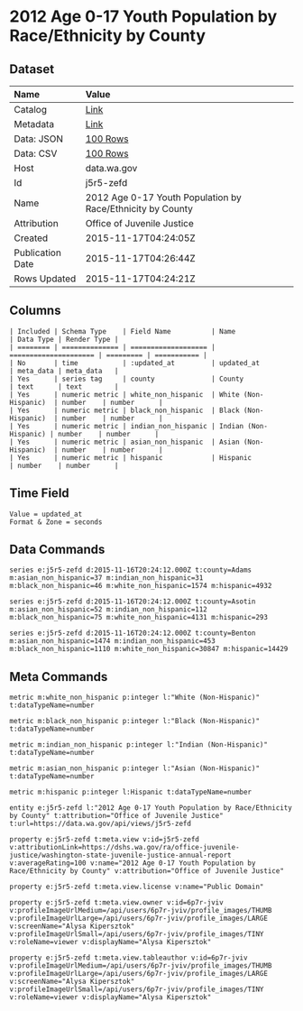# 2012 Age 0-17 Youth Population by Race/Ethnicity by County

## Dataset

| Name | Value |
| :--- | :---- |
| Catalog | [Link](https://catalog.data.gov/dataset/2012-age-0-17-youth-population-by-race-ethnicity-by-county) |
| Metadata | [Link](https://data.wa.gov/api/views/j5r5-zefd) |
| Data: JSON | [100 Rows](https://data.wa.gov/api/views/j5r5-zefd/rows.json?max_rows=100) |
| Data: CSV | [100 Rows](https://data.wa.gov/api/views/j5r5-zefd/rows.csv?max_rows=100) |
| Host | data.wa.gov |
| Id | j5r5-zefd |
| Name | 2012 Age 0-17 Youth Population by Race/Ethnicity by County |
| Attribution | Office of Juvenile Justice |
| Created | 2015-11-17T04:24:05Z |
| Publication Date | 2015-11-17T04:26:44Z |
| Rows Updated | 2015-11-17T04:24:21Z |

## Columns

```ls
| Included | Schema Type    | Field Name          | Name                  | Data Type | Render Type |
| ======== | ============== | =================== | ===================== | ========= | =========== |
| No       | time           | :updated_at         | updated_at            | meta_data | meta_data   |
| Yes      | series tag     | county              | County                | text      | text        |
| Yes      | numeric metric | white_non_hispanic  | White (Non-Hispanic)  | number    | number      |
| Yes      | numeric metric | black_non_hispanic  | Black (Non-Hispanic)  | number    | number      |
| Yes      | numeric metric | indian_non_hispanic | Indian (Non-Hispanic) | number    | number      |
| Yes      | numeric metric | asian_non_hispanic  | Asian (Non-Hispanic)  | number    | number      |
| Yes      | numeric metric | hispanic            | Hispanic              | number    | number      |
```

## Time Field

```ls
Value = updated_at
Format & Zone = seconds
```

## Data Commands

```ls
series e:j5r5-zefd d:2015-11-16T20:24:12.000Z t:county=Adams m:asian_non_hispanic=37 m:indian_non_hispanic=31 m:black_non_hispanic=46 m:white_non_hispanic=1574 m:hispanic=4932

series e:j5r5-zefd d:2015-11-16T20:24:12.000Z t:county=Asotin m:asian_non_hispanic=52 m:indian_non_hispanic=112 m:black_non_hispanic=75 m:white_non_hispanic=4131 m:hispanic=293

series e:j5r5-zefd d:2015-11-16T20:24:12.000Z t:county=Benton m:asian_non_hispanic=1474 m:indian_non_hispanic=453 m:black_non_hispanic=1110 m:white_non_hispanic=30847 m:hispanic=14429
```

## Meta Commands

```ls
metric m:white_non_hispanic p:integer l:"White (Non-Hispanic)" t:dataTypeName=number

metric m:black_non_hispanic p:integer l:"Black (Non-Hispanic)" t:dataTypeName=number

metric m:indian_non_hispanic p:integer l:"Indian (Non-Hispanic)" t:dataTypeName=number

metric m:asian_non_hispanic p:integer l:"Asian (Non-Hispanic)" t:dataTypeName=number

metric m:hispanic p:integer l:Hispanic t:dataTypeName=number

entity e:j5r5-zefd l:"2012 Age 0-17 Youth Population by Race/Ethnicity by County" t:attribution="Office of Juvenile Justice" t:url=https://data.wa.gov/api/views/j5r5-zefd

property e:j5r5-zefd t:meta.view v:id=j5r5-zefd v:attributionLink=https://dshs.wa.gov/ra/office-juvenile-justice/washington-state-juvenile-justice-annual-report v:averageRating=100 v:name="2012 Age 0-17 Youth Population by Race/Ethnicity by County" v:attribution="Office of Juvenile Justice"

property e:j5r5-zefd t:meta.view.license v:name="Public Domain"

property e:j5r5-zefd t:meta.view.owner v:id=6p7r-jviv v:profileImageUrlMedium=/api/users/6p7r-jviv/profile_images/THUMB v:profileImageUrlLarge=/api/users/6p7r-jviv/profile_images/LARGE v:screenName="Alysa Kipersztok" v:profileImageUrlSmall=/api/users/6p7r-jviv/profile_images/TINY v:roleName=viewer v:displayName="Alysa Kipersztok"

property e:j5r5-zefd t:meta.view.tableauthor v:id=6p7r-jviv v:profileImageUrlMedium=/api/users/6p7r-jviv/profile_images/THUMB v:profileImageUrlLarge=/api/users/6p7r-jviv/profile_images/LARGE v:screenName="Alysa Kipersztok" v:profileImageUrlSmall=/api/users/6p7r-jviv/profile_images/TINY v:roleName=viewer v:displayName="Alysa Kipersztok"
```